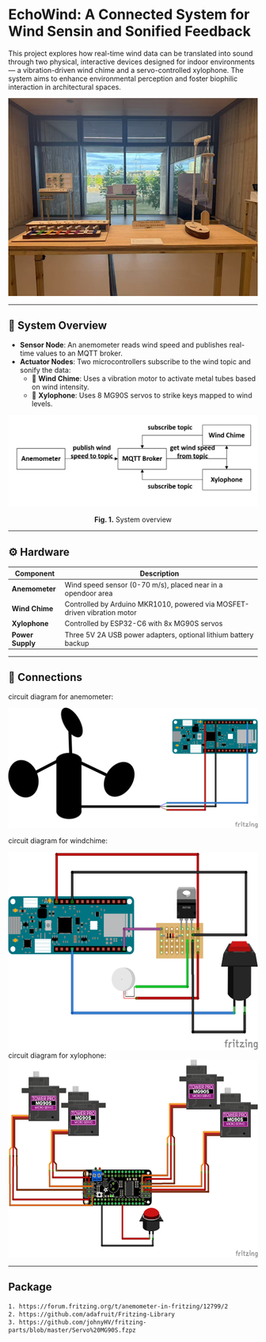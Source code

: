 # EchoWind: A Connected System for Wind Sensin and Sonified Feedback

This project explores how real-time wind data can be translated into sound through two physical, interactive devices designed for indoor environments — a vibration-driven wind chime and a servo-controlled xylophone. The system aims to enhance environmental perception and foster biophilic interaction in architectural spaces.
<div align=center>
    <img src="https://raw.githubusercontent.com/JY-SHENNNN/Dissertation/refs/heads/main/Img/device.jpg" width="800" height="400">
</div>

---

## 📡 System Overview

- **Sensor Node**: An anemometer reads wind speed and publishes real-time values to an MQTT broker.
- **Actuator Nodes**: Two microcontrollers subscribe to the wind topic and sonify the data:
  - 🎐 **Wind Chime**: Uses a vibration motor to activate metal tubes based on wind intensity.
  - 🎹 **Xylophone**: Uses 8 MG90S servos to strike keys mapped to wind levels.

<div align=center>
  <img src="https://raw.githubusercontent.com/JY-SHENNNN/Dissertation/refs/heads/main/Img/mainflow.png" width="800">
  <p><strong>Fig. 1.</strong> System overview</p>
</div>

---

## ⚙️ Hardware
| Component        | Description                                                                 |
|------------------|-----------------------------------------------------------------------------|
| **Anemometer**   | Wind speed sensor (0-70 m/s), placed near in a opendoor area              |
| **Wind Chime**   | Controlled by Arduino MKR1010, powered via MOSFET-driven vibration motor    |
| **Xylophone**    | Controlled by ESP32-C6 with 8x MG90S servos           |
| **Power Supply** | Three 5V 2A USB power adapters, optional lithium battery backup             |

---

## 🔌 Connections
circuit diagram for anemometer:
<div align=center>
    <img src="https://raw.githubusercontent.com/JY-SHENNNN/Dissertation/refs/heads/main/Img/sensorcircuit.png">
 </div>   

circuit diagram for windchime:
<div align=center>
    <img src="https://raw.githubusercontent.com/JY-SHENNNN/Dissertation/refs/heads/main/Img/circuit.png" width="800" height="400">
</div>
circuit diagram for xylophone:
<div align=center>
    <img src="https://raw.githubusercontent.com/JY-SHENNNN/Dissertation/refs/heads/main/Img/circuit2.png" width="800" height="400">
 </div>

 ---

 ## Package
 ```
1. https://forum.fritzing.org/t/anemometer-in-fritzing/12799/2
2. https://github.com/adafruit/Fritzing-Library
3. https://github.com/johnyHV/fritzing-parts/blob/master/Servo%20MG90S.fzpz
 ```